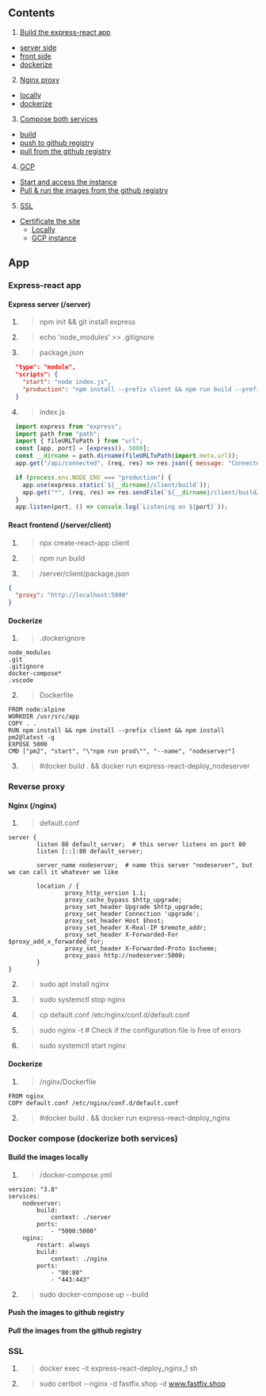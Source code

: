 ## Contents
1. [Build the express-react app](#app)
  - [server side](#app/server)
  - [front side](#app/front)
  - [dockerize](#app/front)
2. [Nginx proxy](#app/front)
  - [locally](#app/front)
  - [dockerize](#app/front)
3. [Compose both services](#app/front)
  - [build](#app/front)
  - [push to github registry](#app/front)
  - [pull from the github registry](#app/front)
4. [GCP](#app/front)
  - [Start and access the instance](#app/front)
  - [Pull & run the images from the github registry](#app/front)
5. [SSL](#app/front)
  - [Certificate the site](#app/front)
    - [Locally](#app/front)
    - [GCP instance](#app/front)



## App  <a name="app"></a>

### Express-react app 

#### Express server (/server)
  1. > npm init && git install express
  2. > echo 'node_modules' >> .gitignore
  3. > package.json
  ```json
    "type": "module",
    "scripts": {
      "start": "node index.js",
      "production": "npm install --prefix client && npm run build --prefix client && npm install && NODE_ENV=production npm start"
    }
  ```

  4. > index.js

  ```javascript
    import express from "express";
    import path from "path";
    import { fileURLToPath } from "url";
    const [app, port] = [express(), 5000];
    const __dirname = path.dirname(fileURLToPath(import.meta.url));
    app.get("/api/connected", (req, res) => res.json({ message: "Connected!" }));

    if (process.env.NODE_ENV === "production") {
      app.use(express.static(`${__dirname}/client/build`));
      app.get("*", (req, res) => res.sendFile(`${__dirname}/client/build/index.html`));
    }
    app.listen(port, () => console.log(`Listening on ${port}`));
  ```

#### React frontend (/server/client)

  1. > npx create-react-app client
  2. > npm run build
  3. > /server/client/package.json
  ```json
  {
    "proxy": "http://localhost:5000"
  }
  ```

#### Dockerize

1. > .dockerignore
```
node_modules
.git
.gitignore
docker-compose*
.vscode
```

2. > Dockerfile
```
FROM node:alpine
WORKDIR /usr/src/app
COPY . .
RUN npm install && npm install --prefix client && npm install pm2@latest -g
EXPOSE 5000
CMD ["pm2", "start", "\"npm run prod\"", "--name", "nodeserver"]
```

3. > #docker build . && docker run express-react-deploy_nodeserver


### Reverse proxy 

#### Nginx (/nginx)

1. > default.conf
```
server {
        listen 80 default_server;  # this server listens on port 80
        listen [::]:80 default_server;
        
        server_name nodeserver;  # name this server "nodeserver", but we can call it whatever we like

        location / {
                proxy_http_version 1.1;
                proxy_cache_bypass $http_upgrade;
                proxy_set_header Upgrade $http_upgrade;
                proxy_set_header Connection 'upgrade';
                proxy_set_header Host $host;
                proxy_set_header X-Real-IP $remote_addr;
                proxy_set_header X-Forwarded-For $proxy_add_x_forwarded_for;
                proxy_set_header X-Forwarded-Proto $scheme;
                proxy_pass http://nodeserver:5000;
        }
}
```
2. > sudo apt install nginx
3. > sudo systemctl stop nginx
4. > cp default.conf /etc/nginx/conf.d/default.conf
5. > sudo nginx -t # Check if the configuration file is free of errors
6. > sudo systemctl start nginx 

#### Dockerize

1. > /nginx/Dockerfile
```
FROM nginx
COPY default.conf /etc/nginx/conf.d/default.conf
```

2. > #docker build . && docker run express-react-deploy_nginx


### Docker compose (dockerize both services)

#### Build the images locally

1. > /docker-compose.yml
```
version: "3.8"
services:
    nodeserver:
        build:
            context: ./server
        ports:
            - "5000:5000"
    nginx:
        restart: always
        build:
            context: ./nginx
        ports:
            - "80:80"
            - "443:443"
```

2. > sudo docker-compose up --build

#### Push the images to github registry



#### Pull the images from the github registry


### SSL
1. > docker exec -it express-react-deploy_nginx_1 sh
2. > sudo certbot --nginx -d fastfix.shop -d www.fastfix.shop

